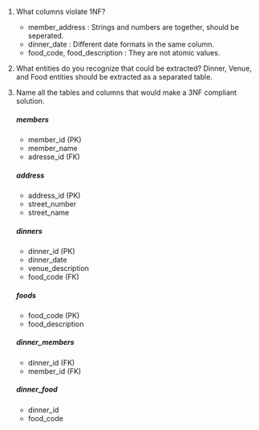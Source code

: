 1. What columns violate 1NF?
    - member_address : Strings and numbers are together, should be seperated.
    - dinner_date : Different date formats in the same column.
    - food_code, food_description : They are not atomic values.

2. What entities do you recognize that could be extracted?
   Dinner, Venue, and Food entities should be extracted as a separated table.

3. Name all the tables and columns that would make a 3NF compliant solution.
    ##### members
    - member_id (PK)
    - member_name
    - adresse_id (FK)

    ##### address
    - address_id (PK)
    - street_number
    - street_name

    ##### dinners
    - dinner_id (PK)
    - dinner_date
    - venue_description
    - food_code (FK)

    ##### foods
    - food_code (PK)
    - food_description

    ##### dinner_members 
    - dinner_id (FK)
    - member_id (FK)
    ##### dinner_food
    - dinner_id
    - food_code